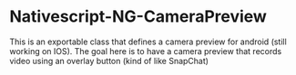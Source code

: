 # Nativescript-NG-CameraPreview
This is an exportable class that defines a camera preview for android (still working on IOS). The goal here is to have a camera preview that records video using an overlay button (kind of like SnapChat)
